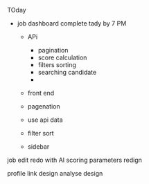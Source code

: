 TOday 
- job dashboard complete tady by 7 PM
  - APi
    - pagination
    - score calculation
    - filters sorting
    - searching candidate
    - 
    
  - front end
  - pagenation
  - use api data
  - filter sort
  - sidebar



job edit redo with AI
scoring parameters redign


profile link design
analyse design